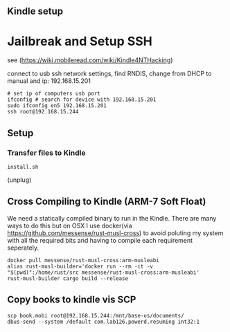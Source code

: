 ## Kindle setup

# Jailbreak and Setup SSH
see (https://wiki.mobileread.com/wiki/Kindle4NTHacking)

connect to usb ssh
network settings, find RNDIS, change from DHCP to manual and ip: 192.168.15.201
```
# set ip of computers usb port
ifconfig # search for device with 192.168.15.201
sudo ifconfig en5 192.168.15.201
ssh root@192.168.15.244
```

## Setup
### Transfer files to Kindle
```
install.sh
```
(unplug)


## Cross Compiling to Kindle (ARM-7 Soft Float)
We need a statically compiled binary to run in the Kindle. There are many ways to do this but on OSX I use docker(via https://github.com/messense/rust-musl-cross) to avoid poluting my system with all the required bits and having to compile each requirement seperately.

```
docker pull messense/rust-musl-cross:arm-musleabi
alias rust-musl-builder='docker run --rm -it -v "$(pwd)":/home/rust/src messense/rust-musl-cross:arm-musleabi'
rust-musl-builder cargo build --release
```

## Copy books to kindle vis SCP
```
scp book.mobi root@192.168.15.244:/mnt/base-us/documents/
dbus-send --system /default com.lab126.powerd.resuming int32:1
```
